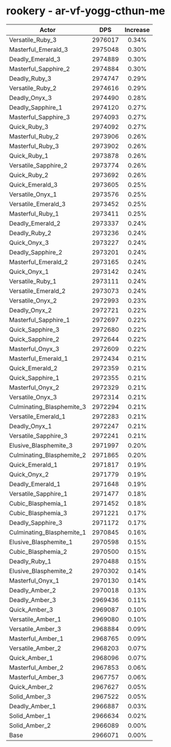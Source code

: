 # rookery - ar-vf-yogg-cthun-me
| Actor | DPS | Increase |
|---|:---:|:---:|
|Versatile_Ruby_3|2976017|0.34%|
|Masterful_Emerald_3|2975048|0.30%|
|Deadly_Emerald_3|2974889|0.30%|
|Masterful_Sapphire_2|2974884|0.30%|
|Deadly_Ruby_3|2974747|0.29%|
|Versatile_Ruby_2|2974616|0.29%|
|Deadly_Onyx_3|2974490|0.28%|
|Deadly_Sapphire_1|2974120|0.27%|
|Masterful_Sapphire_3|2974093|0.27%|
|Quick_Ruby_3|2974092|0.27%|
|Masterful_Ruby_2|2973906|0.26%|
|Masterful_Ruby_3|2973902|0.26%|
|Quick_Ruby_1|2973878|0.26%|
|Versatile_Sapphire_2|2973774|0.26%|
|Quick_Ruby_2|2973692|0.26%|
|Quick_Emerald_3|2973605|0.25%|
|Versatile_Onyx_1|2973576|0.25%|
|Versatile_Emerald_3|2973452|0.25%|
|Masterful_Ruby_1|2973411|0.25%|
|Deadly_Emerald_2|2973337|0.24%|
|Deadly_Ruby_2|2973236|0.24%|
|Quick_Onyx_3|2973227|0.24%|
|Deadly_Sapphire_2|2973201|0.24%|
|Masterful_Emerald_2|2973165|0.24%|
|Quick_Onyx_1|2973142|0.24%|
|Versatile_Ruby_1|2973111|0.24%|
|Versatile_Emerald_2|2973073|0.24%|
|Versatile_Onyx_2|2972993|0.23%|
|Deadly_Onyx_2|2972721|0.22%|
|Masterful_Sapphire_1|2972697|0.22%|
|Quick_Sapphire_3|2972680|0.22%|
|Quick_Sapphire_2|2972644|0.22%|
|Masterful_Onyx_3|2972609|0.22%|
|Masterful_Emerald_1|2972434|0.21%|
|Quick_Emerald_2|2972359|0.21%|
|Quick_Sapphire_1|2972355|0.21%|
|Masterful_Onyx_2|2972329|0.21%|
|Versatile_Onyx_3|2972314|0.21%|
|Culminating_Blasphemite_3|2972294|0.21%|
|Versatile_Emerald_1|2972283|0.21%|
|Deadly_Onyx_1|2972247|0.21%|
|Versatile_Sapphire_3|2972241|0.21%|
|Elusive_Blasphemite_3|2971997|0.20%|
|Culminating_Blasphemite_2|2971865|0.20%|
|Quick_Emerald_1|2971817|0.19%|
|Quick_Onyx_2|2971779|0.19%|
|Deadly_Emerald_1|2971648|0.19%|
|Versatile_Sapphire_1|2971477|0.18%|
|Cubic_Blasphemia_1|2971452|0.18%|
|Cubic_Blasphemia_3|2971221|0.17%|
|Deadly_Sapphire_3|2971172|0.17%|
|Culminating_Blasphemite_1|2970845|0.16%|
|Elusive_Blasphemite_1|2970598|0.15%|
|Cubic_Blasphemia_2|2970500|0.15%|
|Deadly_Ruby_1|2970488|0.15%|
|Elusive_Blasphemite_2|2970302|0.14%|
|Masterful_Onyx_1|2970130|0.14%|
|Deadly_Amber_2|2970018|0.13%|
|Deadly_Amber_3|2969436|0.11%|
|Quick_Amber_3|2969087|0.10%|
|Versatile_Amber_1|2969080|0.10%|
|Versatile_Amber_3|2968884|0.09%|
|Masterful_Amber_1|2968765|0.09%|
|Versatile_Amber_2|2968203|0.07%|
|Quick_Amber_1|2968096|0.07%|
|Masterful_Amber_2|2967853|0.06%|
|Masterful_Amber_3|2967757|0.06%|
|Quick_Amber_2|2967627|0.05%|
|Solid_Amber_3|2967522|0.05%|
|Deadly_Amber_1|2966887|0.03%|
|Solid_Amber_1|2966634|0.02%|
|Solid_Amber_2|2966089|0.00%|
|Base|2966071|0.00%|
